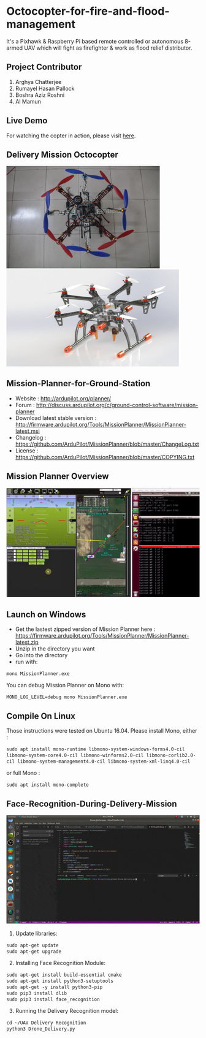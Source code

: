 # Octocopter-for-fire-and-flood-management <br >

It's a Pixhawk & Raspberry Pi based remote controlled or autonomous 8-armed UAV which will fight as firefighter & work as flood relief distributor.

## Project Contributor
1. Arghya Chatterjee
2. Rumayel Hasan Pallock 
3. Boshra Aziz Roshni
4. Al Mamun
## Live Demo
For watching the copter in action, please visit [here](https://www.youtube.com/watch?v=dqQoOxy7XEo&list=PLVy6YSUUzzp0ME0aE1SHiJquqTTtoAA5Z).

## Delivery Mission Octocopter
<p float="left">
  <img src="assets/Octocopter.jpg", width="400">
  <img src="assets/Solid_Design.jpg", width="450">
</p>

## Mission-Planner-for-Ground-Station

- Website : http://ardupilot.org/planner/  
- Forum : http://discuss.ardupilot.org/c/ground-control-software/mission-planner
- Download latest stable version : http://firmware.ardupilot.org/Tools/MissionPlanner/MissionPlanner-latest.msi
- Changelog : https://github.com/ArduPilot/MissionPlanner/blob/master/ChangeLog.txt  
- License : https://github.com/ArduPilot/MissionPlanner/blob/master/COPYING.txt  

## Mission Planner Overview
<p align="center">
  <img src="assets/Mission_planner.png", width="600">
</p>

## Launch on Windows

- Get the lastest zipped version of Mission Planner here : https://firmware.ardupilot.org/Tools/MissionPlanner/MissionPlanner-latest.zip
- Unzip in the directory you want
- Go into the directory
- run with: 
```
mono MissionPlanner.exe
```

You can debug Mission Planner on Mono with:
```
MONO_LOG_LEVEL=debug mono MissionPlanner.exe
```
## Compile On Linux

Those instructions were tested on Ubuntu 16.04.
Please install Mono, either :
```
sudo apt install mono-runtime libmono-system-windows-forms4.0-cil libmono-system-core4.0-cil libmono-winforms2.0-cil libmono-corlib2.0-cil libmono-system-management4.0-cil libmono-system-xml-linq4.0-cil
```

or full Mono :
```
sudo apt install mono-complete
```

## Face-Recognition-During-Delivery-Mission
<p align="center">
  <img src="assets/delivery detection.gif", width="600">
</p>

1. Update libraries: 
```
sudo apt-get update
sudo apt-get upgrade
```
2. Installing Face Recognition Module: 
```
sudo apt-get install build-essential cmake
sudo apt-get install python3-setuptools
sudo apt-get -y install python3-pip
sudo pip3 install dlib
sudo pip3 install face_recognition
```
3. Running the Delivery Recognition model:
```
cd ~/UAV Delivery Recognition 
python3 Drone_Delivery.py
```
